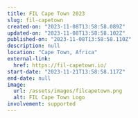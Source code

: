 ```yaml
---
title: FIL Cape Town 2023
slug: fil-capetown
created-on: "2023-11-08T13:58:58.089Z"
updated-on: "2023-11-08T13:58:58.102Z"
published-on: "2023-11-08T13:58:58.110Z"
description: null
location: "Cape Town, Africa"
external-link:
  href: https://fil-capetown.io/
start-date: "2023-11-21T13:58:58.117Z"
end-date: null
image:
  url: /assets/images/filcapetown.png
  alt: FIL Cape Town Logo
involvement: supported
---
```

